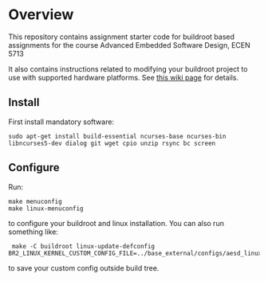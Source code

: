 # Overview

This repository contains assignment starter code for buildroot based assignments for the course Advanced Embedded Software Design, ECEN 5713

It also contains instructions related to modifying your buildroot project to use with supported hardware platforms.  See [this wiki page](https://github.com/cu-ecen-5013/buildroot-assignments-base/wiki/Supported-Hardware) for details.

## Install

First install mandatory software:

    sudo apt-get install build-essential ncurses-base ncurses-bin libncurses5-dev dialog git wget cpio unzip rsync bc screen

## Configure

Run:

    make menuconfig
    make linux-menuconfig

to configure your buildroot and linux installation. You can also run something like:

     make -C buildroot linux-update-defconfig BR2_LINUX_KERNEL_CUSTOM_CONFIG_FILE=../base_external/configs/aesd_linux.config

to save your custom config outside build tree.

